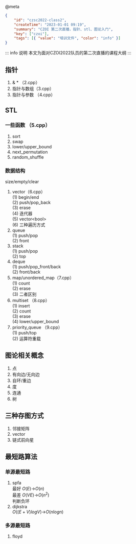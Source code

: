 @meta

```json
{
	"id": "czsc2022-class2",
	"createTime": "2023-01-01 09:19",
	"summary": "CZOI 第二次直播，指针、stl、图论入门",
	"key": ["czoi"],
	"tags": [{ "value": "培训文件", "color": "info" }]
}
```

::: info 说明
本文为面对CZOI2022队员的第二次直播的课程大纲
:::

## 指针

1. & $\ast$ （2.cpp）
2. 指针与数组（3.cpp）
3. 指针与参数 （4.cpp）

## STL

### 一些函数 （5.cpp）

1. sort
2. swap
3. lower/upper_bound
4. next_permutation
5. random_shuffle

### 数据结构

size/empty/clear

1. vector（6.cpp）  
   (1) begin/end  
   (2) push/pop_back  
   (3) erase  
   (4) 迭代器  
   (5) vector\<bool\>  
   (6) 三种遍历方式
2. queue  
   (1) push/pop  
   (2) front
3. stack  
   (1) push/pop  
   (2) top
4. deque  
   (1) push/pop_front/back  
   (2) front/back
5. map/unordered_map（7.cpp）  
   (1) count  
   (2) erase  
   (3) 二者区别
6. multiset （8.cpp）  
   (1) insert  
   (2) count  
   (3) erase  
   (4) lower/upper_bound
7. priority_queue （9.cpp）  
   (1) push/top  
   (2) 运算符重载

## 图论相关概念

1. 点
2. 有向边/无向边
3. 自环/重边
4. 度
5. 连通
6. 树

## 三种存图方式

1. 邻接矩阵
2. vector
3. 链式前向星

## 最短路算法

### 单源最短路

1. spfa  
   最好 $O(E)$->$O(n)$  
   最差 $O(VE)$->$O(n^2)$  
   判断负环
2. dijkstra  
   $O((E+V)logV)$->$O(nlogn)$

### 多源最短路

1. floyd
